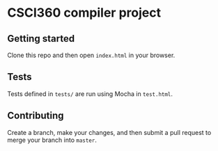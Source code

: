 # CSCI360 compiler project

## Getting started

Clone this repo and then open `index.html` in your browser.

## Tests

Tests defined in `tests/` are run using Mocha in `test.html`.

## Contributing

Create a branch, make your changes, and then submit a pull request to merge your branch into `master`.


